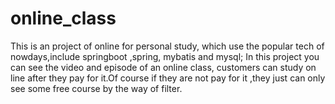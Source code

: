# online_class
This is an project of online for personal study, which use the popular tech of nowdays,include springboot ,spring, mybatis and mysql;
In this project you can see the video and episode of an online class, customers can study on line after they pay for it.Of course if they
are not pay for it ,they just can only see some free course by the way of filter.
